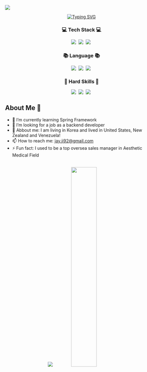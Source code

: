 <img src="https://capsule-render.vercel.app/api?type=waving&color=timeGradient&height=300&section=header&text=WELCOME!&animation=fadeIn&fontSize=90"/>


<p align="center">
  <a href="https://git.io/typing-svg"><img src="https://readme-typing-svg.demolab.com?font=Amatic SC&size=40&pause=1000&color=F7F7F7&center=true&vCenter=true&width=435&lines=Hello%2C+I+am+Jay!" alt="Typing SVG" /></a>
</p>



<h3 align="center">💻 Tech Stack 💻</h3>
<p align="center">
  <img src="https://img.shields.io/badge/Java-007396?style=flat-square&logo=Java&logoColor=white"/></a>&nbsp
  <img src="https://img.shields.io/badge/Spring-6DB33F?style=flat-square&logo=Spring&logoColor=white"/></a>&nbsp
  <img src="https://img.shields.io/badge/SpringBoot-097969?style=flat-square&logo=SpringBoot&logoColor=white"/></a>&nbsp 
</p>

<h3 align="center">📚 Language 📚</h3>
<p align="center">
  <img src="https://img.shields.io/badge/English-blue?style=flat-square&logo=이미지 이름&logoColor=white"/></a>&nbsp
  <img src="https://img.shields.io/badge/Korean-red?style=flat-square&logo=이미지 이름&logoColor=white"/></a>&nbsp
  <img src="https://img.shields.io/badge/Spanish-yellow?style=flat-square&logo=이미지 이름&logoColor=white"/></a>&nbsp 
</p>

<h3 align="center">🔧 Hard Skills 🔧</h3>
<p align="center">
  <img src="https://img.shields.io/badge/MOS Master-darkblue?style=flat-square&logo=Microsoft&logoColor=white"/></a>&nbsp
  <img src="https://img.shields.io/badge/Adobe Premiere-purple?style=flat-square&logo=Adobe&logoColor=white"/></a>&nbsp
  <img src="https://img.shields.io/badge/Adobe Illustrator-orange?style=flat-square&logo=Adobe&logoColor=white"/></a>&nbsp 
</p>


## About Me 🙌

- 🌱 I’m currently learning Spring Framework
- 🤔 I’m looking for a job as a backend developer 
- 💬 Abbout me: I am living in Korea and lived in United States, New Zealand and Venezuela! 
- 📫 How to reach me: jay.ji92@gmail.com
- ⚡ Fun fact: I used to be a top oversea sales manager in Aesthetic Medical Field
<br>

<div align = "center" dir="auto">
 <img class="img" src="https://github-readme-stats-2kw2-jello92.vercel.app/api?username=Jello92&show_icons=true&theme=yeblu" /><img class="img" src="https://github-readme-stats-2kw2-jello92.vercel.app/api/top-langs/?username=Jello92&theme=yeblu&layout=default&count_private=true" width= "41%"/>
</div>

<!-- [![Solved.ac Profile](http://mazassumnida.wtf/api/v2/generate_badge?boj=jayji92)](https://solved.ac/jayji92/) -->



